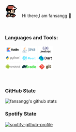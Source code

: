 </br>
<p>
<img src="https://github.com/fansangg/fansangg/blob/master/assets/avatar.png?raw=true" width="8%" height="8%"> 
       &nbsp;&nbsp;&nbsp;Hi there,I am fansangg  👋 
</p> 
</br>

### Languages and Tools:

<p>
    <code><img width="10%" src="https://raw.githubusercontent.com/fansangg/fansangg/6ce97b2c9462f87e1b42fada64b7c139fc456de1/assets/kotlinlang-ar21.svg"></code>
    <code><img width="10%" src="https://raw.githubusercontent.com/fansangg/fansangg/6ce97b2c9462f87e1b42fada64b7c139fc456de1/assets/java-horizontal.svg"></code>
    <code><img width="10%" src="https://raw.githubusercontent.com/fansangg/fansangg/6ce97b2c9462f87e1b42fada64b7c139fc456de1/assets/javascript-horizontal.svg"></code>
    <br />
    <code><img width="10%" src="https://raw.githubusercontent.com/fansangg/fansangg/6ce97b2c9462f87e1b42fada64b7c139fc456de1/assets/python-horizontal.svg"></code>
    <code><img width="10%" src="https://raw.githubusercontent.com/fansangg/fansangg/6ce97b2c9462f87e1b42fada64b7c139fc456de1/assets/reactjs-ar21.svg"></code>
    <code><img width="10%" src="https://raw.githubusercontent.com/fansangg/fansangg/6ce97b2c9462f87e1b42fada64b7c139fc456de1/assets/dartlang-ar21.svg"></code>
    <br />
    <code><img width="10%" src="https://raw.githubusercontent.com/fansangg/fansangg/6ce97b2c9462f87e1b42fada64b7c139fc456de1/assets/android-ar21.svg"></code>
    <code><img width="10%" src="https://raw.githubusercontent.com/fansangg/fansangg/6ce97b2c9462f87e1b42fada64b7c139fc456de1/assets/gradle-ar21.svg"></code>
    <code><img width="10%" src="https://raw.githubusercontent.com/fansangg/fansangg/6ce97b2c9462f87e1b42fada64b7c139fc456de1/assets/git-scm-ar21.svg"></code>
</p>
</br>

### GitHub State


![fansangg's github stats](https://github-readme-stats.vercel.app/api?username=fansangg&count_private=true&show_icons=true&hide=stars)


### Spotify State


[![spotify-github-profile](https://spotify-github-profile.vercel.app/api/view?uid=70w68haugf0qf9r4kkq52l375&cover_image=true&theme=default)](https://github.com/kittinan/spotify-github-profile)


<!--
**fansangg/fansangg** is a ✨ _special_ ✨ repository because its `README.md` (this file) appears on your GitHub profile.

Here are some ideas to get you started:

- 🔭 I’m currently working on ...
- 🌱 I’m currently learning ...
- 👯 I’m looking to collaborate on ...
- 🤔 I’m looking for help with ...
- 💬 Ask me about ...
- 📫 How to reach me: ...
- 😄 Pronouns: ...
- ⚡ Fun fact: ...
-->
